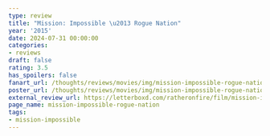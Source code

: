 ```yaml
---
type: review
title: "Mission: Impossible \u2013 Rogue Nation"
year: '2015'
date: 2024-07-31 00:00:00
categories:
- reviews
draft: false
rating: 3.5
has_spoilers: false
fanart_url: /thoughts/reviews/movies/img/mission-impossible-rogue-nation_fanart.png
poster_url: /thoughts/reviews/movies/img/mission-impossible-rogue-nation_poster.png
external_review_url: https://letterboxd.com/ratheronfire/film/mission-impossible-rogue-nation/
page_name: mission-impossible-rogue-nation
tags:
- mission-impossible
---
```


